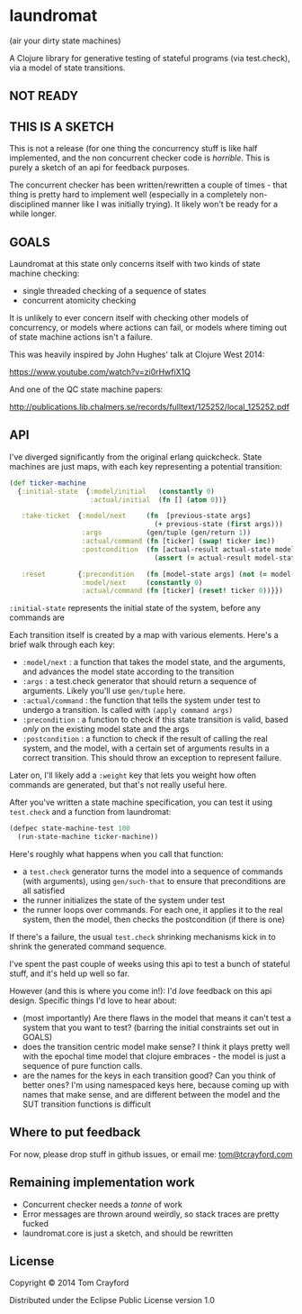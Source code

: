 # laundromat
(air your dirty state machines)

A Clojure library for generative testing of stateful programs (via test.check), via a model of state transitions.

## NOT READY
## THIS IS A SKETCH

This is not a release (for one thing the concurrency stuff is like half
implemented, and the non concurrent checker code is *horrible*. This is purely
a sketch of an api for feedback purposes.

The concurrent checker has been written/rewritten a couple of times - that
thing is pretty hard to implement well (especially in a completely
non-disciplined manner like I was initially trying). It likely won't be ready
for a while longer.

## GOALS

Laundromat at this state only concerns itself with two kinds of state machine checking:

- single threaded checking of a sequence of states
- concurrent atomicity checking

It is unlikely to ever concern itself with checking other models of
concurrency, or models where actions can fail, or models where timing out of
state machine actions isn't a failure.

This was heavily inspired by John Hughes' talk at Clojure West 2014:

https://www.youtube.com/watch?v=zi0rHwfiX1Q

And one of the QC state machine papers:

http://publications.lib.chalmers.se/records/fulltext/125252/local_125252.pdf

## API

I've diverged significantly from the original erlang quickcheck. State machines
are just maps, with each key representing a potential transition:

```clojure
(def ticker-machine
  {:initial-state  {:model/initial   (constantly 0)
                    :actual/initial  (fn [] (atom 0))}

   :take-ticket  {:model/next     (fn  [previous-state args]
                                    (+ previous-state (first args)))
                  :args           (gen/tuple (gen/return 1))
                  :actual/command (fn [ticker] (swap! ticker inc))
                  :postcondition  (fn [actual-result actual-state model-state args]
                                    (assert (= actual-result model-state) (str "expected ticket " actual-result " to equal model " model-state)))}

   :reset        {:precondition   (fn [model-state args] (not (= model-state 0)))
                  :model/next     (constantly 0)
                  :actual/command (fn [ticker] (reset! ticker 0))}})
```

`:initial-state` represents the initial state of the system, before any commands are

Each transition itself is created by a map with various elements. Here's a
brief walk through each key:

- `:model/next`     : a function that takes the model state, and the arguments, and advances the model state according to the transition
- `:args`           : a test.check generator that should return a sequence of arguments. Likely you'll use `gen/tuple` here.
- `:actual/command` : the function that tells the system under test to undergo a transition. Is called with `(apply command args)`
- `:precondition`   : a function to check if this state transition is valid, based *only* on the existing model state and the args
- `:postcondition`  : a function to check if the result of calling the real system, and the model, with a certain set of arguments
                      results in a correct transition. This should throw an exception to represent failure.

Later on, I'll likely add a `:weight` key that lets you weight how often
commands are generated, but that's not really useful here.

After you've written a state machine specification, you can test it using `test.check` and a function from laundromat:

```clojure
(defpec state-machine-test 100
  (run-state-machine ticker-machine))
```

Here's roughly what happens when you call that function:

- a `test.check` generator turns the model into a sequence of commands (with arguments), using `gen/such-that` to ensure that preconditions are all satisfied
- the runner initializes the state of the system under test
- the runner loops over commands. For each one, it applies it to the real system, then the model, then checks the postcondition (if there is one)

If there's a failure, the usual `test.check` shrinking mechanisms kick in to shrink the generated command sequence.

I've spent the past couple of weeks using this api to test a bunch of stateful stuff, and it's held up well so far.

However (and this is where you come in!): I'd *love* feedback on this api design. Specific things I'd love to hear about:

- (most importantly) Are there flaws in the model that means it can't test a system that you want to test?
  (barring the initial constraints set out in GOALS)
- does the transition centric model make sense? I think it plays pretty well
  with the epochal time model that clojure embraces - the model is just a
  sequence of pure function calls.
- are the names for the keys in each transition good? Can you think of better
  ones? I'm using namespaced keys here, because coming up with names that make
  sense, and are different between the model and the SUT transition functions is
  difficult

## Where to put feedback

For now, please drop stuff in github issues, or email me: tom@tcrayford.com

## Remaining implementation work

- Concurrent checker needs a *tonne* of work
- Error messages are thrown around weirdly, so stack traces are pretty fucked
- laundromat.core is just a sketch, and should be rewritten

## License

Copyright © 2014 Tom Crayford

Distributed under the Eclipse Public License version 1.0
